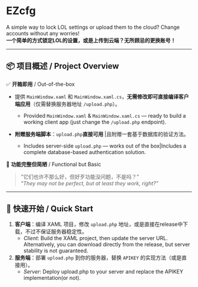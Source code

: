 # EZcfg

A simple way to lock LOL settings or upload them to the cloud? Change accounts without any worries!  
​**一个简单的方式锁定LOL的设置，或是上传到云端？无所顾忌的更换账号！​**​  

---

## 📦 项目概述 / Project Overview  
✅ ​**开箱即用**​ / Out-of-the-box  
- 提供 `MainWindow.xaml` 和 `MainWindow.xaml.cs`，​**无需修改即可直接编译客户端应用**​（仅需替换服务器地址 `/upload.php`）。  
  - Provided `MainWindow.xaml` & `MainWindow.xaml.cs` — ready to build a working client app (just change the `/upload.php` endpoint).  

- ​**附赠服务端脚本**​：`upload.php` ​**直接可用** |且附赠一套基于数据库的验证方法​。  
  - Includes server-side `upload.php` — works out of the box|Includes a complete database-based authentication solution.  

🔧 ​**功能完整但简陋**​ / Functional but Basic  
> "它们也许不那么好，但好歹功能没问题，不是吗？"  
> *"They may not be perfect, but at least they work, right?"*  

---

## 🚀 快速开始 / Quick Start  
1. ​**客户端**​：编译 XAML 项目，修改 `upload.php` 地址，或是直接在release中下载，不过不保证服务器稳定性。  
   - *Client*: Build the XAML project, then update the server URL. Alternatively, you can download directly from the release, but server stability is not guaranteed.  
2. ​**服务端**​：部署 `upload.php` 到你的服务器，替换 `APIKEY` 的实现方法（或是直接用）。  
   - *Server*: Deploy upload.php to your server and replace the APIKEY implementation(or not).  
